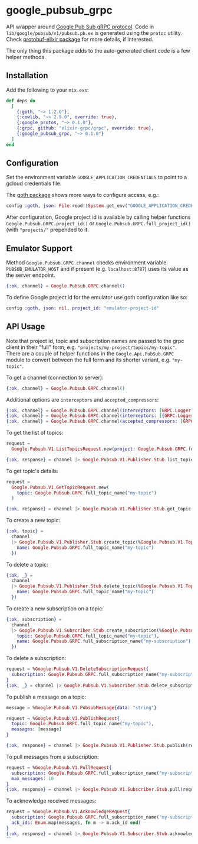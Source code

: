 # google_pubsub_grpc

API wrapper around [Google Pub Sub gRPC protocol](https://cloud.google.com/pubsub/docs/reference/rpc). Code in `lib/google/pubsub/v1/pubsub.pb.ex` is generated using the `protoc` utility. Check [protobuf-elixir package](https://github.com/tony612/protobuf-elixir) for more details, if interested.

The only thing this package adds to the auto-generated client code is a few helper methods.

## Installation

Add the following to your `mix.exs`:

```elixir
def deps do
  [
    {:goth, "~> 1.2.0"},
    {:cowlib, "~> 2.9.0", override: true},
    {:google_protos, "~> 0.1.0"},
    {:grpc, github: "elixir-grpc/grpc", override: true},
    {:google_pubsub_grpc, "~> 0.1.0"}
  ]
end
```

## Configuration

Set the environment variable `GOOGLE_APPLICATION_CREDENTIALS` to point to a gcloud credentials file.

The [goth package](https://github.com/peburrows/goth) shows more ways to configure access, e.g.:
```elixir
config :goth, json: File.read!(System.get_env("GOOGLE_APPLICATION_CREDENTIALS"))
```

After configuration, Google project id is available by calling helper functions `Google.Pubsub.GRPC.project_id()` or `Google.Pubsub.GRPC.full_project_id()` (with `"projects/"` prepended to it.

## Emulator Support

Method `Google.Pubsub.GRPC.channel` checks environment variable `PUBSUB_EMULATOR_HOST` and if present (e.g. `localhost:8787`) uses its value as the server endpoint.

```elixir
{:ok, channel} = Google.Pubsub.GRPC.channel()
```

To define Google project id for the emulator use goth configuration like so:
```elixir
config :goth, json: nil, project_id: "emulator-project-id"
```

## API Usage

Note that project id, topic and subscription names are passed to the grpc client in their "full" form, e.g. `"projects/my-project/topics/my-topic"`. There are a couple of helper functions in the `Google.Api.PubSub.GRPC` module to convert between the full form and its shorter variant, e.g. `"my-topic"`.

To get a channel (connection to server):
```elixir
{:ok, channel} = Google.Pubsub.GRPC.channel()
```
Additional options are `interceptors` and `accepted_compressors`:
```elixir
{:ok, channel} = Google.Pubsub.GRPC.channel(interceptors: [GRPC.Logger.Client])
{:ok, channel} = Google.Pubsub.GRPC.channel(interceptors: [{GRPC.Logger.Client, level: :info}]
{:ok, channel} = Google.Pubsub.GRPC.channel(accepted_compressors: [GRPC.Compressor.Gzip])
```

To get the list of topics:
```elixir
request =
  Google.Pubsub.V1.ListTopicsRequest.new(project: Google.Pubsub.GRPC.full_project_id())

{:ok, response} = channel |> Google.Pubsub.V1.Publisher.Stub.list_topics(request)
```

To get topic's details:
```elixir
request =
  Google.Pubsub.V1.GetTopicRequest.new(
    topic: Google.Pubsub.GRPC.full_topic_name("my-topic")
  )

{:ok, response} = channel |> Google.Pubsub.V1.Publisher.Stub.get_topic(request)
```

To create a new topic:
```elixir
{:ok, topic} =
  channel
  |> Google.Pubsub.V1.Publisher.Stub.create_topic(%Google.Pubsub.V1.Topic{
    name: Google.Pubsub.GRPC.full_topic_name("my-topic")
  })
```

To delete a topic:
```elixir
{:ok, _} =
  channel
  |> Google.Pubsub.V1.Publisher.Stub.delete_topic(%Google.Pubsub.V1.Topic{
    name: Google.Pubsub.GRPC.full_topic_name("my-topic")
  })

```

To create a new subscription on a topic:
```elixir
{:ok, subscription} =
  channel
  |> Google.Pubsub.V1.Subscriber.Stub.create_subscription(%Google.Pubsub.V1.Subscription{
    topic: Google.Pubsub.GRPC.full_topic_name("my-topic"),
    name: Google.Pubsub.GRPC.full_subscription_name("my-subscription")
  })

```

To delete a subscription:
```elixir
request = %Google.Pubsub.V1.DeleteSubscriptionRequest{
  subscription: Google.Pubsub.GRPC.full_subscription_name("my-subscription")
}
{:ok, _} = channel |> Google.Pubsub.V1.Subscriber.Stub.delete_subscription(request)

```

To publish a message on a topic:
```elixir
message = %Google.Pubsub.V1.PubsubMessage{data: "string"}

request = %Google.Pubsub.V1.PublishRequest{
  topic: Google.Pubsub.GRPC.full_topic_name("my-topic"),
  messages: [message]
}

{:ok, response} = channel |> Google.Pubsub.V1.Publisher.Stub.publish(request)
```

To pull messages from a subscription:
```elixir
request = %Google.Pubsub.V1.PullRequest{
  subscription: Google.Pubsub.GRPC.full_subscription_name("my-subscription"),
  max_messages: 10
}
{:ok, response} = channel |> Google.Pubsub.V1.Subscriber.Stub.pull(request)

```

To acknowledge received messages:
```elixir
request = %Google.Pubsub.V1.AcknowledgeRequest{
  subscription: Google.Pubsub.GRPC.full_subscription_name("my-subscription"),
  ack_ids: Enum.map(messages, fn m -> m.ack_id end)
}
{:ok, response} = channel |> Google.Pubsub.V1.Subscriber.Stub.acknowledge(request)
``
